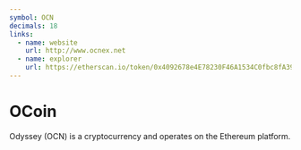 ```yaml
---
symbol: OCN
decimals: 18
links:
  - name: website
    url: http://www.ocnex.net
  - name: explorer
    url: https://etherscan.io/token/0x4092678e4E78230F46A1534C0fbc8fA39780892B
---
```


# OCoin

Odyssey (OCN) is a cryptocurrency and operates on the Ethereum platform.

